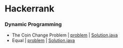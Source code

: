# Hackerrank

### Dynamic Programming
- The Coin Change Problem | [problem](https://www.hackerrank.com/challenges/coin-change/problem) | [Solution.java](https://github.com/brocolliee/Hackerrank/blob/master/Algorithms/Dynamic%20Programming/The%20Coin%20Change%20Problem/Solution.java)
- Equal | [problem](https://www.hackerrank.com/challenges/equal/problem) | [Solution.java](https://github.com/brocolliee/Hackerrank/blob/master/Algorithms/Dynamic%20Programming/Equal/Solution.java)